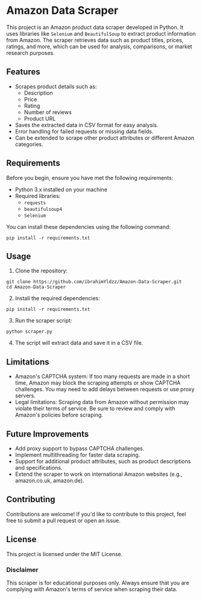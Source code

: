 # Amazon Data Scraper
This project is an Amazon product data scraper developed in Python. It uses libraries like `Selenium` and `BeautifulSoup` to extract product information from Amazon. The scraper retrieves data such as product titles, prices, ratings, and more, which can be used for analysis, comparisons, or market research purposes.

## Features

- Scrapes product details such as:
  - Description
  - Price
  - Rating
  - Number of reviews
  - Product URL
- Saves the extracted data in CSV format for easy analysis.
- Error handling for failed requests or missing data fields.
- Can be extended to scrape other product attributes or different Amazon categories.


## Requirements

Before you begin, ensure you have met the following requirements:

- Python 3.x installed on your machine
- Required libraries:
  - `requests`
  - `beautifulsoup4`
  - `Selenium`

You can install these dependencies using the following command:

```
pip install -r requirements.txt
```



## Usage
1. Clone the repository:
```
git clone https://github.com/ibrahimYldzz/Amazon-Data-Scraper.git
cd Amazon-Data-Scraper
```
2. Install the required dependencies:
```
pip install -r requirements.txt
```
3. Run the scraper script:
```
python scraper.py
```
4. The script will extract data and save it in a CSV file.

## Limitations
- Amazon's CAPTCHA system: If too many requests are made in a short time, Amazon may block the scraping attempts or show CAPTCHA challenges. You may need to add delays between requests or use proxy servers.
- Legal limitations: Scraping data from Amazon without permission may violate their terms of service. Be sure to review and comply with Amazon's policies before scraping.
## Future Improvements
- Add proxy support to bypass CAPTCHA challenges.
- Implement multithreading for faster data scraping.
- Support for additional product attributes, such as product descriptions and specifications.
- Extend the scraper to work on international Amazon websites (e.g., amazon.co.uk, amazon.de).

## Contributing
Contributions are welcome! If you'd like to contribute to this project, feel free to submit a pull request or open an issue.

## License
This project is licensed under the MIT License.

### Disclaimer 
This scraper is for educational purposes only. Always ensure that you are complying with Amazon's terms of service when scraping their data.

